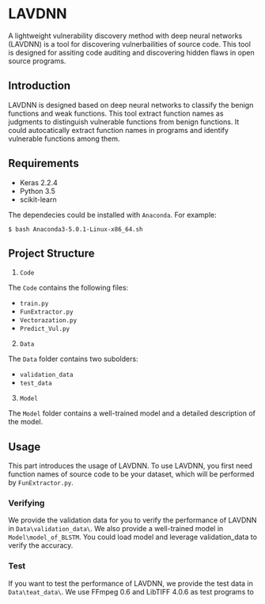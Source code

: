 

# LAVDNN

A lightweight vulnerability discovery method with deep neural networks (LAVDNN) is a tool for discovering vulnerbailities of source code. This tool is designed for assiting code auditing and discovering hidden flaws in open source programs.

## Introduction

LAVDNN is designed based on deep neural networks to classify the benign functions and weak functions. This tool extract function names as judgments to distinguish vulnerable functions from benign functions. It could autocatically extract function names in programs and identify vulnerable functions among them.

## Requirements

- Keras 2.2.4
- Python 3.5
- scikit-learn

The dependecies could be installed with `Anaconda`. For example:
```
$ bash Anaconda3-5.0.1-Linux-x86_64.sh

```

## Project Structure

1.  `Code`

The `Code` contains the following files:

   - `train.py`
   - `FunExtractor.py`
   - `Vectorazation.py`
   - `Predict_Vul.py`

2. `Data`

The `Data` folder contains two subolders:
   - `validation_data`
   - `test_data`

3. `Model`

The `Model` folder contains a well-trained model and a detailed description of the model. 

## Usage

This part introduces the usage of LAVDNN. To use LAVDNN, you first need function names of source code to be your dataset, which will be performed by `FunExtractor.py`. 

### Verifying

We provide the validation data for you to verify the performance of LAVDNN in `Data\validation_data\`. We also provide a well-trained model in `Model\model_of_BLSTM`. You could load model and leverage validation_data to verify the accuracy.

### Test

If you want to test the performance of LAVDNN, we provide the test data in `Data\teat_data\`. We use FFmpeg 0.6 and LibTIFF 4.0.6 as test programs to 